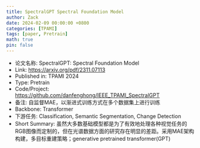 ```yaml
---
title: SpectralGPT Spectral Foundation Model
author: Zack
date: 2024-02-09 00:00:00 +0800
categories: [TPAMI]
tags: [paper, Pretrain]
math: true
pin: false
---
```

- 论文名称: SpectralGPT: Spectral Foundation Model
- Link: https://arxiv.org/pdf/2311.07113
- Published in: TPAMI 2024
- Type: Pretrain
- Code/Project: https://github.com/danfenghong/IEEE_TPAMI_SpectralGPT
- 备注: 自监督MAE，以渐进式训练方式在多个数据集上进行训练
- Backbone: Transformer
- 下游任务: Classification, Semantic Segmentation, Change Detection
- Short Summary: 虽然大多数基础模型都是为了有效地处理各种视觉任务的RGB图像而定制的，但在光谱数据方面的研究存在明显的差距。采用MAE架构构建，多目标重建策略；generative pretrained transformer(GPT)
